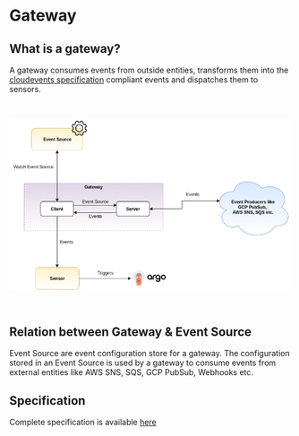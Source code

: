 # Gateway

## What is a gateway?
A gateway consumes events from outside entities, transforms them into the [cloudevents specification](https://github.com/cloudevents/spec) compliant events and dispatches them to sensors.

<br/>

<p align="center">
  <img src="https://github.com/argoproj/argo-events/blob/release-0.12/docs/assets/gateway.png?raw=true" alt="Gateway"/>
</p>

<br/>

## Relation between Gateway & Event Source
Event Source are event configuration store for a gateway. The configuration stored in an Event Source is used by a gateway to consume events from
external entities like AWS SNS, SQS, GCP PubSub, Webhooks etc.

## Specification
Complete specification is available [here](https://github.com/argoproj/argo-events/blob/master/api/gateway.md)

